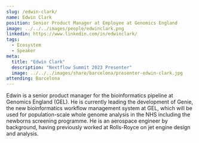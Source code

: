 ```yaml
---
slug: /edwin-clark/
name: Edwin Clark
position: Senior Product Manager at Employee at Genomics England
image: ../../../images/people/edwinclark.png
linkedin: https://www.linkedin.com/in/edwinclark/
tags:
  - Ecosystem
  - Speaker
meta:
  title: "Edwin Clark"
  description: "Nextflow Summit 2023 Presenter"
  image: ../../../images/share/barcelona/presenter-edwin-clark.jpg
attending: Barcelona
---
```


Edwin is a senior product manager for the bioinformatics pipeline at Genomics England (GEL). He is currently leading the development of Genie, the new bioinformatics workflow management system at GEL, which will be used for population-scale whole genome analysis in the NHS including the newborns screening programme. He is an aerospace engineer by background, having previously worked at Rolls-Royce on jet engine design and analysis.
